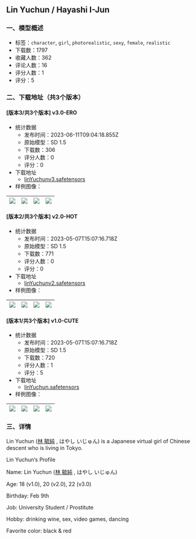 ## Lin Yuchun / Hayashi I-Jun
### 一、模型概述

- 标签：`character`, `girl`, `photorealistic`, `sexy`, `female`, `realistic`
- 下载数：1797
- 收藏人数：362
- 评论人数：16
- 评分人数：1
- 评分：5

### 二、下载地址（共3个版本）

#### [版本3/共3个版本] v3.0-ERO

- 统计数据
  - 发布时间：2023-06-11T09:04:18.855Z
  - 原始模型：SD 1.5
  - 下载数：306
  - 评分人数：0
  - 评分：0
- 下载地址
  - [linYuchunv3.safetensors](https://civitai.com/api/download/models/64917)
- 样例图像：

| <img src="https://image.civitai.com/xG1nkqKTMzGDvpLrqFT7WA/5ad74adc-5acb-4413-9f74-023c1541d05f/width=450/718116.jpeg" /> | <img src="https://image.civitai.com/xG1nkqKTMzGDvpLrqFT7WA/78874c3e-134e-4caf-a989-13c8209ebdd2/width=450/718117.jpeg" /> | <img src="https://image.civitai.com/xG1nkqKTMzGDvpLrqFT7WA/5b240d5a-0633-4c98-b586-16fce0a124f3/width=450/718119.jpeg" /> | <img src="https://image.civitai.com/xG1nkqKTMzGDvpLrqFT7WA/ac8ce91d-23d0-40c0-a2c6-344fbda5c283/width=450/718120.jpeg" /> |
| ---- | ---- | ---- | ---- |

#### [版本2/共3个版本] v2.0-HOT

- 统计数据
  - 发布时间：2023-05-07T15:07:16.718Z
  - 原始模型：SD 1.5
  - 下载数：771
  - 评分人数：0
  - 评分：0
- 下载地址
  - [linYuchunv2.safetensors](https://civitai.com/api/download/models/25101)
- 样例图像：

| <img src="https://image.civitai.com/xG1nkqKTMzGDvpLrqFT7WA/cb60ba87-7738-4b9a-8d52-23c078326e00/width=450/536220.jpeg" /> | <img src="https://image.civitai.com/xG1nkqKTMzGDvpLrqFT7WA/2ae568e0-f26d-4fca-24ad-87cdb2cd0000/width=450/508420.jpeg" /> | <img src="https://image.civitai.com/xG1nkqKTMzGDvpLrqFT7WA/4ef129bc-8993-429a-52d2-b6c52e13f400/width=450/508412.jpeg" /> | <img src="https://image.civitai.com/xG1nkqKTMzGDvpLrqFT7WA/84a027de-a12a-4125-201c-c69ceac58b00/width=450/349456.jpeg" /> |
| ---- | ---- | ---- | ---- |

#### [版本1/共3个版本] v1.0-CUTE

- 统计数据
  - 发布时间：2023-05-07T15:07:16.718Z
  - 原始模型：SD 1.5
  - 下载数：720
  - 评分人数：1
  - 评分：5
- 下载地址
  - [linYuchun.safetensors](https://civitai.com/api/download/models/18378)
- 样例图像：

| <img src="https://image.civitai.com/xG1nkqKTMzGDvpLrqFT7WA/b5f418c4-fec0-4066-91c0-39f53c2b2400/width=450/189552.jpeg" /> | <img src="https://image.civitai.com/xG1nkqKTMzGDvpLrqFT7WA/d40e3313-b7b7-4822-152e-4e36747cd700/width=450/261565.jpeg" /> | <img src="https://image.civitai.com/xG1nkqKTMzGDvpLrqFT7WA/c1818e95-c968-4e64-1a26-468575515100/width=450/189556.jpeg" /> | <img src="https://image.civitai.com/xG1nkqKTMzGDvpLrqFT7WA/895af24f-2cba-4bb7-55f3-06f710890300/width=450/189713.jpeg" /> |
| ---- | ---- | ---- | ---- |


### 三、详情
<p>Lin Yuchun (<a target="_blank" rel="ugc" href="https://www.pixiv.net/artworks/105589218">林 毓純</a> , はやし いじゅん) is a Japanese virtual girl of Chinese descent who is living in Tokyo.</p><p></p><p>Lin Yuchun‘s Profile</p><p>Name: Lin Yuchun (<a target="_blank" rel="ugc" href="https://www.pixiv.net/artworks/105589218">林 毓純</a> , はやし いじゅん)</p><p>Age: 18 (v1.0), 20 (v2.0), 22 (v3.0)</p><p>Birthday: Feb 9th</p><p>Job: University Student / Prostitute</p><p>Hobby: drinking wine, sex, video games, dancing</p><p>Favorite color: black &amp; red</p>